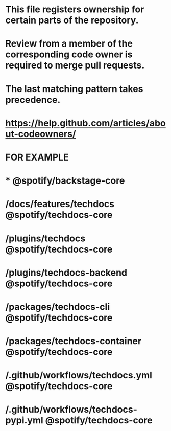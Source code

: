 # This file registers ownership for certain parts of the repository.
# Review from a member of the corresponding code owner is required to merge pull requests.
#
# The last matching pattern takes precedence.
# https://help.github.com/articles/about-codeowners/


# FOR EXAMPLE
# *                                           @spotify/backstage-core
# /docs/features/techdocs                     @spotify/techdocs-core
# /plugins/techdocs                           @spotify/techdocs-core
# /plugins/techdocs-backend                   @spotify/techdocs-core
# /packages/techdocs-cli                      @spotify/techdocs-core
# /packages/techdocs-container                @spotify/techdocs-core
# /.github/workflows/techdocs.yml             @spotify/techdocs-core
# /.github/workflows/techdocs-pypi.yml        @spotify/techdocs-core
